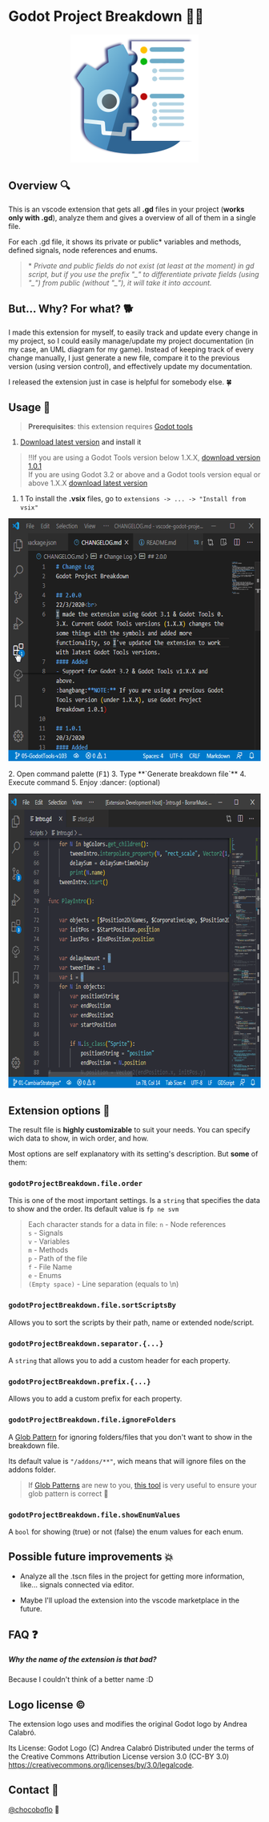 
# Godot Project Breakdown :robot::bookmark_tabs:
<p align="center">
	<img width="256" height="256" src="https://github.com/SuzukaDev/vscode-godot-project-breakdown/blob/master/images/icon.png?raw=true">
</p>


## Overview :mag:
This is an vscode extension that gets all **.gd** files in your project (**works only with .gd**), analyze them and gives a overview of all of them in a single file.

For each .gd file, it shows its private or public* variables and methods, defined signals, node references and enums.

>\* *Private and public fields do not exist (at least at the moment) in gd script, but if you use the prefix "\_" to differentiate private fields (using "\_") from public (without "\_"), it will take it into account.*


## But... Why? For what? :dog2:

I made this extension for myself, to easily track and update every change in my project, so I could easily manage/update my project documentation (in my case, an UML diagram for my game).
Instead of keeping track of every change manually, I just generate a new file, compare it to the previous version (using version control), and effectively update my documentation.

I released the extension just in case is helpful for somebody else. :four_leaf_clover:

## Usage :wrench:
>**Prerequisites**: this extension requires [Godot tools](https://marketplace.visualstudio.com/items?itemName=geequlim.godot-tools)

1. [Download latest version](https://github.com/SuzukaDev/vscode-godot-project-breakdown/releases) and install it
>:bangbang:If you are using a Godot Tools version below 1.X.X, [download version 1.0.1](https://github.com/SuzukaDev/vscode-godot-project-breakdown/releases/tag/v1.0.1)<br>
If you are using Godot 3.2 or above and a Godot tools version equal or above 1.X.X [download latest version](https://github.com/SuzukaDev/vscode-godot-project-breakdown/releases)

1. 1 To install the **.vsix** files, go to `extensions -> ... -> "Install from vsix"`
<p align="center">
	<img width="614" height="485" src="https://github.com/SuzukaDev/vscode-godot-project-breakdown/blob/master/images/how_to_install_vsix.gif?raw=true">
</p>
2. Open command palette (<kbd>F1</kbd>)
3. Type **`Generate breakdown file`**
4. Execute command
5. Enjoy :dancer: (optional)
<p align="center">
	<img width="715" height="588" src="https://github.com/SuzukaDev/vscode-godot-project-breakdown/blob/master/images/demo.gif?raw=true">
</p>

## Extension options :pencil:
The result file is **highly customizable** to suit your needs.
You can specify wich data to show, in wich order, and how.

Most options are self explanatory with its setting's description. But **some** of them:

### `godotProjectBreakdown.file.order`
This is one of the most important settings. Is a `string` that specifies the data to show and the order. Its default value is `fp ne svm`


>Each character stands for a data in file:
`n` - Node references<br>
`s` - Signals<br>
`v` - Variables<br>
`m` - Methods<br>
`p` - Path of the file<br>
`f` - File Name<br>
`e` - Enums<br>
`(Empty space)` - Line separation (equals to \\n)<br>
### `godotProjectBreakdown.file.sortScriptsBy`
Allows you to sort the scripts by their path, name or extended node/script.
### `godotProjectBreakdown.separator.{...}`
A `string` that allows you to add a custom header for each property.
### `godotProjectBreakdown.prefix.{...}`
Allows you to add a custom prefix for each property.
### `godotProjectBreakdown.file.ignoreFolders`
A [Glob Pattern](https://code.visualstudio.com/api/references/vscode-api#GlobPattern) for ignoring folders/files that you don't want to show in the breakdown file.

Its default value is `"/addons/**"`, wich means that will ignore files on the addons folder.
> If [Glob Patterns](https://code.visualstudio.com/api/references/vscode-api#GlobPattern) are new to you, [this tool](https://globster.xyz) is very useful to ensure your glob pattern is correct :dog:

### `godotProjectBreakdown.file.showEnumValues`
A `bool` for showing (true) or not (false) the enum values for each enum.


## Possible future improvements :boom:
- Analyze all the .tscn files in the project for getting more information, like... signals connected via editor.

- Maybe I'll upload the extension into the vscode marketplace in the future.

## FAQ :question:
##### Why the name of the extension is that bad?
Because I couldn't think of a better name :D

## Logo license :copyright:
The extension logo uses and modifies the original Godot logo by Andrea Calabró.

Its License:
Godot Logo (C) Andrea Calabró
Distributed under the terms of the Creative Commons Attribution License
version 3.0 (CC-BY 3.0) <https://creativecommons.org/licenses/by/3.0/legalcode>.

## Contact :dog:
[@chocoboflo](https://twitter.com/chocoboflo) :wolf:


